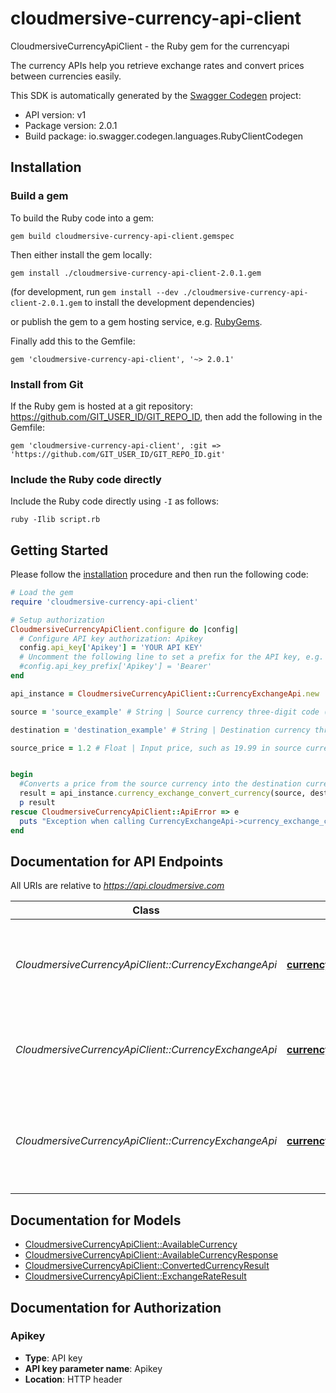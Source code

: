 # cloudmersive-currency-api-client

CloudmersiveCurrencyApiClient - the Ruby gem for the currencyapi

The currency APIs help you retrieve exchange rates and convert prices between currencies easily.

This SDK is automatically generated by the [Swagger Codegen](https://github.com/swagger-api/swagger-codegen) project:

- API version: v1
- Package version: 2.0.1
- Build package: io.swagger.codegen.languages.RubyClientCodegen

## Installation

### Build a gem

To build the Ruby code into a gem:

```shell
gem build cloudmersive-currency-api-client.gemspec
```

Then either install the gem locally:

```shell
gem install ./cloudmersive-currency-api-client-2.0.1.gem
```
(for development, run `gem install --dev ./cloudmersive-currency-api-client-2.0.1.gem` to install the development dependencies)

or publish the gem to a gem hosting service, e.g. [RubyGems](https://rubygems.org/).

Finally add this to the Gemfile:

    gem 'cloudmersive-currency-api-client', '~> 2.0.1'

### Install from Git

If the Ruby gem is hosted at a git repository: https://github.com/GIT_USER_ID/GIT_REPO_ID, then add the following in the Gemfile:

    gem 'cloudmersive-currency-api-client', :git => 'https://github.com/GIT_USER_ID/GIT_REPO_ID.git'

### Include the Ruby code directly

Include the Ruby code directly using `-I` as follows:

```shell
ruby -Ilib script.rb
```

## Getting Started

Please follow the [installation](#installation) procedure and then run the following code:
```ruby
# Load the gem
require 'cloudmersive-currency-api-client'

# Setup authorization
CloudmersiveCurrencyApiClient.configure do |config|
  # Configure API key authorization: Apikey
  config.api_key['Apikey'] = 'YOUR API KEY'
  # Uncomment the following line to set a prefix for the API key, e.g. 'Bearer' (defaults to nil)
  #config.api_key_prefix['Apikey'] = 'Bearer'
end

api_instance = CloudmersiveCurrencyApiClient::CurrencyExchangeApi.new

source = 'source_example' # String | Source currency three-digit code (ISO 4217), e.g. USD, EUR, etc.

destination = 'destination_example' # String | Destination currency three-digit code (ISO 4217), e.g. USD, EUR, etc.

source_price = 1.2 # Float | Input price, such as 19.99 in source currency


begin
  #Converts a price from the source currency into the destination currency
  result = api_instance.currency_exchange_convert_currency(source, destination, source_price)
  p result
rescue CloudmersiveCurrencyApiClient::ApiError => e
  puts "Exception when calling CurrencyExchangeApi->currency_exchange_convert_currency: #{e}"
end

```

## Documentation for API Endpoints

All URIs are relative to *https://api.cloudmersive.com*

Class | Method | HTTP request | Description
------------ | ------------- | ------------- | -------------
*CloudmersiveCurrencyApiClient::CurrencyExchangeApi* | [**currency_exchange_convert_currency**](docs/CurrencyExchangeApi.md#currency_exchange_convert_currency) | **POST** /currency/exchange-rates/convert/{source}/to/{destination} | Converts a price from the source currency into the destination currency
*CloudmersiveCurrencyApiClient::CurrencyExchangeApi* | [**currency_exchange_get_available_currencies**](docs/CurrencyExchangeApi.md#currency_exchange_get_available_currencies) | **POST** /currency/exchange-rates/list-available | Get a list of available currencies and corresponding countries
*CloudmersiveCurrencyApiClient::CurrencyExchangeApi* | [**currency_exchange_get_exchange_rate**](docs/CurrencyExchangeApi.md#currency_exchange_get_exchange_rate) | **POST** /currency/exchange-rates/get/{source}/to/{destination} | Gets the exchange rate from the source currency into the destination currency


## Documentation for Models

 - [CloudmersiveCurrencyApiClient::AvailableCurrency](docs/AvailableCurrency.md)
 - [CloudmersiveCurrencyApiClient::AvailableCurrencyResponse](docs/AvailableCurrencyResponse.md)
 - [CloudmersiveCurrencyApiClient::ConvertedCurrencyResult](docs/ConvertedCurrencyResult.md)
 - [CloudmersiveCurrencyApiClient::ExchangeRateResult](docs/ExchangeRateResult.md)


## Documentation for Authorization


### Apikey

- **Type**: API key
- **API key parameter name**: Apikey
- **Location**: HTTP header

